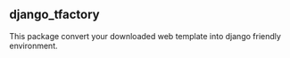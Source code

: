 ## django_tfactory
This package convert your downloaded web template into django friendly environment.